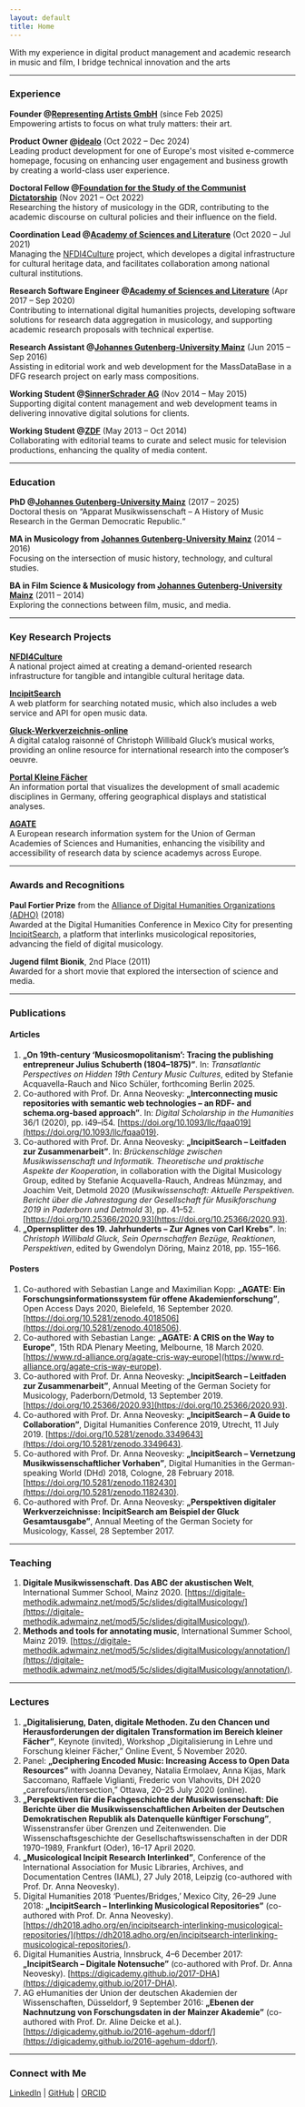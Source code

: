 ```yaml
---
layout: default
title: Home
---
```


With my experience in digital product management and academic research in music and film, I bridge technical innovation and the arts

---

### Experience

**Founder @[Representing Artists GmbH](https://www.representingartists.com)** (since Feb 2025)  
Empowering artists to focus on what truly matters: their art.

**Product Owner @[idealo](https://www.idealo.de)** (Oct 2022 – Dec 2024)  
Leading product development for one of Europe's most visited e-commerce homepage, focusing on enhancing user engagement and business growth by creating a world-class user experience.

**Doctoral Fellow @[Foundation for the Study of the Communist Dictatorship](https://www.bundesstiftung-aufarbeitung.de)** (Nov 2021 – Oct 2022)  
Researching the history of musicology in the GDR, contributing to the academic discourse on cultural policies and their influence on the field.

**Coordination Lead @[Academy of Sciences and Literature](https://www.adwmainz.de)** (Oct 2020 – Jul 2021)  
Managing the [NFDI4Culture](https://nfdi4culture.de/) project, which developes a digital infrastructure for cultural heritage data, and facilitates collaboration among national cultural institutions.

**Research Software Engineer @[Academy of Sciences and Literature](https://www.adwmainz.de)** (Apr 2017 – Sep 2020)  
Contributing to international digital humanities projects, developing software solutions for research data aggregation in musicology, and supporting academic research proposals with technical expertise.

**Research Assistant @[Johannes Gutenberg-University Mainz](https://www.uni-mainz.de)** (Jun 2015 – Sep 2016)  
Assisting in editorial work and web development for the MassDataBase in a DFG research project on early mass compositions.

**Working Student @[SinnerSchrader AG](https://www.sinnerschrader.com)** (Nov 2014 – May 2015)  
Supporting digital content management and web development teams in delivering innovative digital solutions for clients.

**Working Student @[ZDF](https://www.zdf.de)** (May 2013 – Oct 2014)  
Collaborating with editorial teams to curate and select music for television productions, enhancing the quality of media content.

---

### Education

**PhD @[Johannes Gutenberg-University Mainz](https://www.uni-mainz.de)** (2017 – 2025)  
Doctoral thesis on “Apparat Musikwissenschaft – A History of Music Research in the German Democratic Republic.“

**MA in Musicology from [Johannes Gutenberg-University Mainz](https://www.uni-mainz.de)** (2014 – 2016)  
Focusing on the intersection of music history, technology, and cultural studies.

**BA in Film Science & Musicology from [Johannes Gutenberg-University Mainz](https://www.uni-mainz.de)** (2011 – 2014)  
Exploring the connections between film, music, and media.

---

### Key Research Projects

**[NFDI4Culture](https://nfdi4culture.de)**  
A national project aimed at creating a demand-oriented research infrastructure for tangible and intangible cultural heritage data.

**[IncipitSearch](https://incipitsearch.adwmainz.net)**  
A web platform for searching notated music, which also includes a web service and API for open music data.

**[Gluck-Werkverzeichnis-online](https://www.gluck-gesamtausgabe.de)**  
A digital catalog raisonné of Christoph Willibald Gluck’s musical works, providing an online resource for international research into the composer’s oeuvre.

**[Portal Kleine Fächer](https://www.kleinefaecher.de)**  
An information portal that visualizes the development of small academic disciplines in Germany, offering geographical displays and statistical analyses.

**[AGATE](https://agate.academy)**  
A European research information system for the Union of German Academies of Sciences and Humanities, enhancing the visibility and accessibility of research data by science academys across Europe.

---

### Awards and Recognitions

**Paul Fortier Prize** from the [Alliance of Digital Humanities Organizations (ADHO)](https://www.adho.org) (2018)  
Awarded at the Digital Humanities Conference in Mexico City for presenting [IncipitSearch](https://dh2018.adho.org/en/incipitsearch-interlinking-musicological-repositories/), a platform that interlinks musicological repositories, advancing the field of digital musicology.

**Jugend filmt Bionik**, 2nd Place (2011)  
Awarded for a short movie that explored the intersection of science and media.

---

### Publications

#### Articles

1. **„On 19th-century ‘Musicosmopolitanism’: Tracing the publishing entrepreneur Julius Schuberth (1804–1875)”**. In: *Transatlantic Perspectives on Hidden 19th Century Music Cultures*, edited by Stefanie Acquavella-Rauch and Nico Schüler, forthcoming Berlin 2025.
2. Co-authored with Prof. Dr. Anna Neovesky: **„Interconnecting music repositories with semantic web technologies – an RDF- and schema.org-based approach”**. In: *Digital Scholarship in the Humanities* 36/1 (2020), pp. i49–i54. [https://doi.org/10.1093/llc/fqaa019](https://doi.org/10.1093/llc/fqaa019).
3. Co-authored with Prof. Dr. Anna Neovesky: **„IncipitSearch – Leitfaden zur Zusammenarbeit”**. In: *Brückenschläge zwischen Musikwissenschaft und Informatik. Theoretische und praktische Aspekte der Kooperation*, in collaboration with the Digital Musicology Group, edited by Stefanie Acquavella-Rauch, Andreas Münzmay, and Joachim Veit, Detmold 2020 (*Musikwissenschaft: Aktuelle Perspektiven. Bericht über die Jahrestagung der Gesellschaft für Musikforschung 2019 in Paderborn und Detmold* 3), pp. 41–52. [https://doi.org/10.25366/2020.93](https://doi.org/10.25366/2020.93).
4. **„Opernsplitter des 19. Jahrhunderts – Zur Agnes von Carl Krebs”**. In: *Christoph Willibald Gluck, Sein Opernschaffen Bezüge, Reaktionen, Perspektiven*, edited by Gwendolyn Döring, Mainz 2018, pp. 155–166.

#### Posters

1. Co-authored with Sebastian Lange and Maximilian Kopp: **„AGATE: Ein Forschungsinformationssystem für offene Akademienforschung”**, Open Access Days 2020, Bielefeld, 16 September 2020. [https://doi.org/10.5281/zenodo.4018506](https://doi.org/10.5281/zenodo.4018506).
2. Co-authored with Sebastian Lange: **„AGATE: A CRIS on the Way to Europe”**, 15th RDA Plenary Meeting, Melbourne, 18 March 2020. [https://www.rd-alliance.org/agate-cris-way-europe](https://www.rd-alliance.org/agate-cris-way-europe).
3. Co-authored with Prof. Dr. Anna Neovesky: **„IncipitSearch – Leitfaden zur Zusammenarbeit”**, Annual Meeting of the German Society for Musicology, Paderborn/Detmold, 13 September 2019. [https://doi.org/10.25366/2020.93](https://doi.org/10.25366/2020.93).
4. Co-authored with Prof. Dr. Anna Neovesky: **„IncipitSearch – A Guide to Collaboration”**, Digital Humanities Conference 2019, Utrecht, 11 July 2019. [https://doi.org/10.5281/zenodo.3349643](https://doi.org/10.5281/zenodo.3349643).
5. Co-authored with Prof. Dr. Anna Neovesky: **„IncipitSearch – Vernetzung Musikwissenschaftlicher Vorhaben”**, Digital Humanities in the German-speaking World (DHd) 2018, Cologne, 28 February 2018. [https://doi.org/10.5281/zenodo.1182430](https://doi.org/10.5281/zenodo.1182430).
6. Co-authored with Prof. Dr. Anna Neovesky: **„Perspektiven digitaler Werkverzeichnisse: IncipitSearch am Beispiel der Gluck Gesamtausgabe”**, Annual Meeting of the German Society for Musicology, Kassel, 28 September 2017.

---

### Teaching

1. **Digitale Musikwissenschaft. Das ABC der akustischen Welt**, International Summer School, Mainz 2020. [https://digitale-methodik.adwmainz.net/mod5/5c/slides/digitalMusicology/](https://digitale-methodik.adwmainz.net/mod5/5c/slides/digitalMusicology/).
2. **Methods and tools for annotating music**, International Summer School, Mainz 2019. [https://digitale-methodik.adwmainz.net/mod5/5c/slides/digitalMusicology/annotation/](https://digitale-methodik.adwmainz.net/mod5/5c/slides/digitalMusicology/annotation/).

---

### Lectures

1. **„Digitalisierung, Daten, digitale Methoden. Zu den Chancen und Herausforderungen der digitalen Transformation im Bereich kleiner Fächer”**, Keynote (invited), Workshop „Digitalisierung in Lehre und Forschung kleiner Fächer,” Online Event, 5 November 2020.
2. Panel: **„Deciphering Encoded Music: Increasing Access to Open Data Resources”** with Joanna Devaney, Natalia Ermolaev, Anna Kijas, Mark Saccomano, Raffaele Viglianti, Frederic von Vlahovits, DH 2020 „carrefours/intersection,” Ottawa, 20–25 July 2020 (online).
3. **„Perspektiven für die Fachgeschichte der Musikwissenschaft: Die Berichte über die Musikwissenschaftlichen Arbeiten der Deutschen Demokratischen Republik als Datenquelle künftiger Forschung”**, Wissenstransfer über Grenzen und Zeitenwenden. Die Wissenschaftsgeschichte der Gesellschaftswissenschaften in der DDR 1970–1989, Frankfurt (Oder), 16–17 April 2020.
4. **„Musicological Incipit Research Interlinked”**, Conference of the International Association for Music Libraries, Archives, and Documentation Centres (IAML), 27 July 2018, Leipzig (co-authored with Prof. Dr. Anna Neovesky).
5. Digital Humanities 2018 ‘Puentes/Bridges,’ Mexico City, 26–29 June 2018: **„IncipitSearch – Interlinking Musicological Repositories”** (co-authored with Prof. Dr. Anna Neovesky). [https://dh2018.adho.org/en/incipitsearch-interlinking-musicological-repositories/](https://dh2018.adho.org/en/incipitsearch-interlinking-musicological-repositories/).
6. Digital Humanities Austria, Innsbruck, 4–6 December 2017: **„IncipitSearch – Digitale Notensuche”** (co-authored with Prof. Dr. Anna Neovesky). [https://digicademy.github.io/2017-DHA](https://digicademy.github.io/2017-DHA).
7. AG eHumanities der Union der deutschen Akademien der Wissenschaften, Düsseldorf, 9 September 2016: **„Ebenen der Nachnutzung von Forschungsdaten in der Mainzer Akademie”** (co-authored with Prof. Dr. Aline Deicke et al.). [https://digicademy.github.io/2016-agehum-ddorf/](https://digicademy.github.io/2016-agehum-ddorf/).

---

### Connect with Me

[LinkedIn](https://www.linkedin.com/in/vonvlaho/) \| [GitHub](https://github.com/vonvlaho) \| [ORCID](https://orcid.org/0000-0002-8111-6405)
